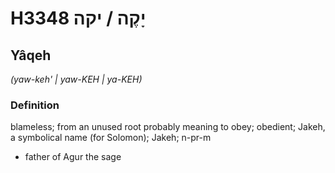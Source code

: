 # H3348 יָקֶה / יקה

## Yâqeh

_(yaw-keh' | yaw-KEH | ya-KEH)_

### Definition

blameless; from an unused root probably meaning to obey; obedient; Jakeh, a symbolical name (for Solomon); Jakeh; n-pr-m

- father of Agur the sage
